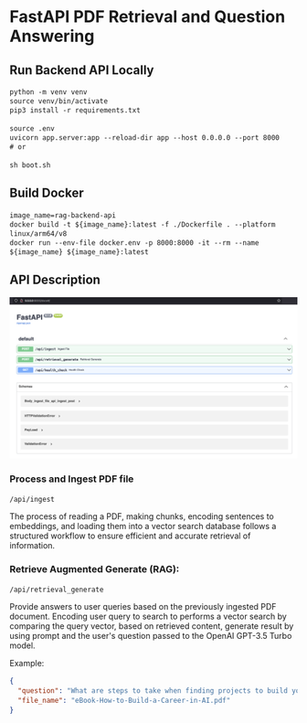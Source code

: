# FastAPI PDF Retrieval and Question Answering

## Run Backend API Locally

```shell
python -m venv venv
source venv/bin/activate
pip3 install -r requirements.txt

source .env
uvicorn app.server:app --reload-dir app --host 0.0.0.0 --port 8000
# or

sh boot.sh
```

## Build Docker
```shell
image_name=rag-backend-api
docker build -t ${image_name}:latest -f ./Dockerfile . --platform linux/arm64/v8
docker run --env-file docker.env -p 8000:8000 -it --rm --name ${image_name} ${image_name}:latest
```
## API Description

<img src="images/OpenAPI.png">

###  Process and Ingest PDF file  
`/api/ingest`

The process of reading a PDF, making chunks, encoding sentences to embeddings, and loading them into a vector search database follows a structured workflow to ensure efficient and accurate retrieval of information. 

### Retrieve Augmented Generate (RAG):
 `/api/retrieval_generate` 

Provide answers to user queries based on the previously ingested PDF document. Encoding user query to search to performs a vector search by comparing the query vector, based on retrieved content, generate result by using prompt and the user's question passed to the OpenAI GPT-3.5 Turbo model.

Example:
```json
{
  "question": "What are steps to take when finding projects to build your experience?",
  "file_name": "eBook-How-to-Build-a-Career-in-AI.pdf"
}
```

